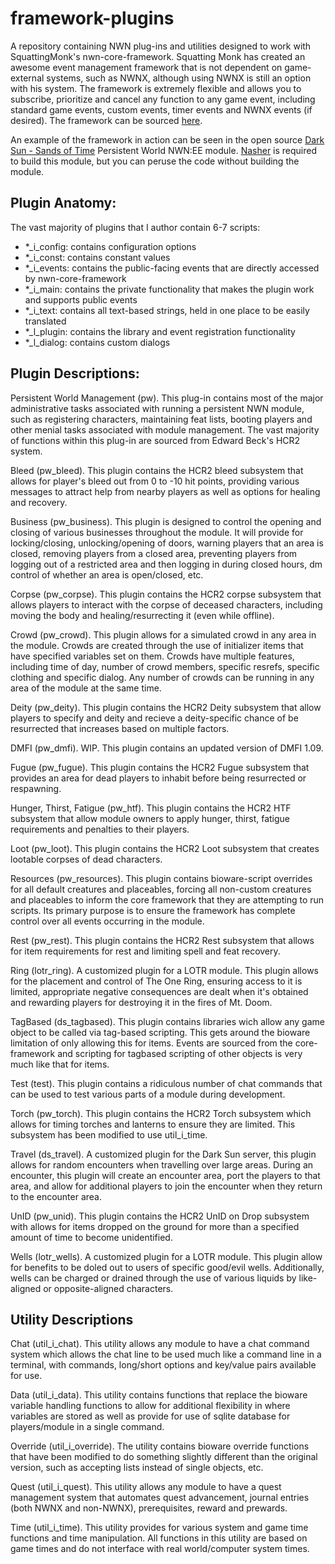 # framework-plugins
A repository containing NWN plug-ins and utilities designed to work with SquattingMonk's nwn-core-framework.  Squatting Monk has created an awesome event management framework that is not dependent on game-external systems, such as NWNX, although using NWNX is still an option with his system.  The framework is extremely flexible and allows you to subscribe, prioritize and cancel any function to any game event, including standard game events, custom events, timer events and NWNX events (if desired).  The framework can be sourced [here](http://github.com/squattingmonk/nwn-core-framework).

An example of the framework in action can be seen in the open source [Dark Sun - Sands of Time](https://github.com/tinygiant98/darksun-sot) Persistent World NWN:EE module.  [Nasher](https://github.com/squattingmonk/nasher.nim) is required to build this module, but you can peruse the code without building the module.

## Plugin Anatomy:

The vast majority of plugins that I author contain 6-7 scripts:
* *_i_config:  contains configuration options
* *_i_const: contains constant values
* *_i_events: contains the public-facing events that are directly accessed by nwn-core-framework
* *_i_main: contains the private functionality that makes the plugin work and supports public events
* *_i_text: contains all text-based strings, held in one place to be easily translated
* *_l_plugin: contains the library and event registration functionality
* *_l_dialog: contains custom dialogs

## Plugin Descriptions:

Persistent World Management (pw).  This plug-in contains most of the major administrative tasks associated with running a persistent NWN module, such as registering characters, maintaining feat lists, booting players and other menial tasks associated with module management.  The vast majority of functions within this plug-in are sourced from Edward Beck's HCR2 system.

Bleed (pw_bleed).  This plugin contains the HCR2 bleed subsystem that allows for player's bleed out from 0 to -10 hit points, providing various messages to attract help from nearby players as well as options for healing and recovery.

Business (pw_business).  This plugin is designed to control the opening and closing of various businesses throughout the module.  It will provide for locking/closing, unlocking/opening of doors, warning players that an area is closed, removing players from a closed area, preventing players from logging out of a restricted area and then logging in during closed hours, dm control of whether an area is open/closed, etc.

Corpse (pw_corpse).  This plugin contains the HCR2 corpse subsystem that allows players to interact with the corpse of deceased characters, including moving the body and healing/resurrecting it (even while offline).

Crowd (pw_crowd).  This plugin allows for a simulated crowd in any area in the module.  Crowds are created through the use of initializer items that have specified variables set on them.  Crowds have multiple features, including time of day, number of crowd members, specific resrefs, specific clothing and specific dialog.  Any number of crowds can be running in any area of the module at the same time.

Deity (pw_deity).  This plugin contains the HCR2 Deity subsystem that allow players to specify and deity and recieve a deity-specific chance of be resurrected that increases based on multiple factors.

DMFI (pw_dmfi).  WIP.  This plugin contains an updated version of DMFI 1.09.

Fugue (pw_fugue).  This plugin contains the HCR2 Fugue subsystem that provides an area for dead players to inhabit before being resurrected or respawning.

Hunger, Thirst, Fatigue (pw_htf).  This plugin contains the HCR2 HTF subsystem that allow module owners to apply hunger, thirst, fatigue requirements and penalties to their players.

Loot (pw_loot).  This plugin contains the HCR2 Loot subsystem that creates lootable corpses of dead characters.

Resources (pw_resources).  This plugin contains bioware-script overrides for all default creatures and placeables, forcing all non-custom creatures and placeables to inform the core framework that they are attempting to run scripts.  Its primary purpose is to ensure the framework has complete control over all events occurring in the module.

Rest (pw_rest).  This plugin contains the HCR2 Rest subsystem that allows for item requirements for rest and limiting spell and feat recovery.

Ring (lotr_ring).  A customized plugin for a LOTR module.  This plugin allows for the placement and control of The One Ring, ensuring access to it is limited, appropriate negative consequences are dealt when it's obtained and rewarding players for destroying it in the fires of Mt. Doom.

TagBased (ds_tagbased).  This plugin contains libraries wich allow any game object to be called via tag-based scripting.  This gets around the bioware limitation of only allowing this for items.  Events are sourced from the core-framework and scripting for tagbased scripting of other objects is very much like that for items.

Test (test).  This plugin contains a ridiculous number of chat commands that can be used to test various parts of a module during development.

Torch (pw_torch).  This plugin contains the HCR2 Torch subsystem which allows for timing torches and lanterns to ensure they are limited.  This subsystem has been modified to use util_i_time.

Travel (ds_travel).  A customized plugin for the Dark Sun server, this plugin allows for random encounters when travelling over large areas.  During an encounter, this plugin will create an encounter area, port the players to that area, and allow for additional players to join the encounter when they return to the encounter area.

UnID (pw_unid).  This plugin contains the HCR2 UnID on Drop subsystem with allows for items dropped on the ground for more than a specified amount of time to become unidentified.

Wells (lotr_wells).  A customized plugin for a LOTR module.  This plugin allow for benefits to be doled out to users of specific good/evil wells.  Additionally, wells can be charged or drained through the use of various liquids by like-aligned or opposite-aligned characters.

## Utility Descriptions

Chat (util_i_chat).  This utility allows any module to have a chat command system which allows the chat line to be used much like a command line in a terminal, with commands, long/short options and key/value pairs available for use.

Data (util_i_data).  This utility contains functions that replace the bioware variable handling functions to allow for additional flexibility in where variables are stored as well as provide for use of sqlite database for players/module in a single command.

Override (util_i_override).  The utility contains bioware override functions that have been modified to do something slightly different than the original version, such as accepting lists instead of single objects, etc.

Quest (util_i_quest).  This utility allows any module to have a quest management system that automates quest advancement, journal entries (both NWNX and non-NWNX), prerequisites, reward and prewards.

Time (util_i_time).  This utility provides for various system and game time functions and time manipulation.  All functions in this utility are based on game times and do not interface with real world/computer system times.


